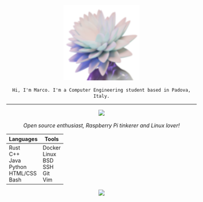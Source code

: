 <div align="center">
  
  
  <img src="https://github.com/MarvinTheMoodLifter/marvinthemoodlifter/blob/main/flower-light.svg"/>
  
    Hi, I'm Marco. I'm a Computer Engineering student based in Padova, Italy.
</div>

---


<div align="center">

<img src="https://i.giphy.com/media/v1.Y2lkPTc5MGI3NjExazkweWljeGpyN2dta3lmamVxcHkzZTFwdWhlMTU3b244M2F6MWlybiZlcD12MV9pbnRlcm5hbF9naWZfYnlfaWQmY3Q9cw/SsCYf6DRFJrOpP0IoM/giphy.gif" width="100"/>

*Open source enthusiast, Raspberry Pi tinkerer and Linux lover!*
  
  |                    Languages                      |                     Tools                   |
  | ------------------------------------------------- | ------------------------------------------- |
  | Rust<br>C++<br>Java<br>Python<br>HTML/CSS<br>Bash | Docker<br>Linux<br>BSD<br>SSH<br>Git<br>Vim |

  
<img src="https://i.giphy.com/media/v1.Y2lkPTc5MGI3NjExeHl3NG1vaDBibDlkeGphNHR6djlyeHJyc2xmaHQ3N3FxNGdiZ3h0biZlcD12MV9pbnRlcm5hbF9naWZfYnlfaWQmY3Q9cw/qlDjRipF0GwezDW2sV/giphy.gif" width="180"/>

</div>
